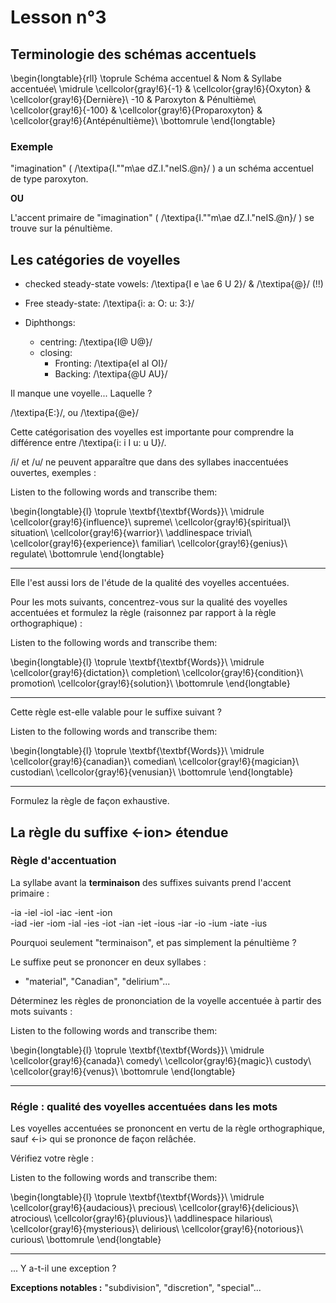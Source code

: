 # Lesson n°3



## Terminologie des schémas accentuels


\begin{longtable}{rll}
\toprule
Schéma accentuel & Nom & Syllabe accentuée\\
\midrule
\cellcolor{gray!6}{-1} & \cellcolor{gray!6}{Oxyton} & \cellcolor{gray!6}{Dernière}\\
-10 & Paroxyton & Pénultième\\
\cellcolor{gray!6}{-100} & \cellcolor{gray!6}{Proparoxyton} & \cellcolor{gray!6}{Antépénultième}\\
\bottomrule
\end{longtable}



### Exemple

"imagination" ( /\textipa{I.""m\ae dZ.I."neIS.@n}/ ) a un schéma accentuel de type paroxyton.

**OU**

L'accent primaire de "imagination" ( /\textipa{I.""m\ae dZ.I."neIS.@n}/ ) se trouve sur la pénultième.



## Les catégories de voyelles

* checked steady-state vowels: /\textipa{I e \ae  6 U 2}/ & /\textipa{@}/ (!!)

* Free steady-state: /\textipa{i: a: O: u: 3:}/

* Diphthongs:
  - centring: /\textipa{I@ U@}/
  - closing:
    - Fronting: /\textipa{eI aI OI}/
    - Backing: /\textipa{@U AU}/

Il manque une voyelle... Laquelle ?



 /\textipa{E:}/, ou /\textipa{@e}/



Cette catégorisation des voyelles est importante pour comprendre la différence entre /\textipa{i: i I u: u U}/.

/i/ et /u/ ne peuvent apparaître que dans des syllabes inaccentuées ouvertes, exemples :

Listen to the following words and transcribe them:



 
\begin{longtable}{l}
\toprule
\textbf{\textbf{Words}}\\
\midrule
\cellcolor{gray!6}{influence}\\
supreme\\
\cellcolor{gray!6}{spiritual}\\
situation\\
\cellcolor{gray!6}{warrior}\\
\addlinespace
trivial\\
\cellcolor{gray!6}{experience}\\
familiar\\
\cellcolor{gray!6}{genius}\\
regulate\\
\bottomrule
\end{longtable} 

---



Elle l'est aussi lors de l'étude de la qualité des voyelles accentuées.



Pour les mots suivants, concentrez-vous sur la qualité des voyelles accentuées et formulez la règle (raisonnez par rapport à la règle orthographique) :
 
Listen to the following words and transcribe them:



 
\begin{longtable}{l}
\toprule
\textbf{\textbf{Words}}\\
\midrule
\cellcolor{gray!6}{dictation}\\
completion\\
\cellcolor{gray!6}{condition}\\
promotion\\
\cellcolor{gray!6}{solution}\\
\bottomrule
\end{longtable} 

---

Cette règle est-elle valable pour le suffixe suivant ?

Listen to the following words and transcribe them:



 
\begin{longtable}{l}
\toprule
\textbf{\textbf{Words}}\\
\midrule
\cellcolor{gray!6}{canadian}\\
comedian\\
\cellcolor{gray!6}{magician}\\
custodian\\
\cellcolor{gray!6}{venusian}\\
\bottomrule
\end{longtable} 

---

Formulez la règle de façon exhaustive.



## La règle du suffixe <-ion> étendue

### Règle d'accentuation 

La syllabe avant la **terminaison** des suffixes suivants prend l'accent primaire :

-ia 	-iel 	-iol
-iac 	-ient   -ion	
-iad 	-ier 	-iom
-ial 	-ies 	-iot
-ian 	-iet 	-ious
-iar 	-io 	-ium
-iate           -ius
 




Pourquoi seulement "terminaison", et pas simplement la pénultième ?



Le suffixe peut se prononcer en deux syllabes :

* "material", "Canadian", "delirium"...



Déterminez les règles de prononciation de la voyelle accentuée à partir des mots suivants : 

Listen to the following words and transcribe them:



 
\begin{longtable}{l}
\toprule
\textbf{\textbf{Words}}\\
\midrule
\cellcolor{gray!6}{canada}\\
comedy\\
\cellcolor{gray!6}{magic}\\
custody\\
\cellcolor{gray!6}{venus}\\
\bottomrule
\end{longtable} 

---

### Régle : qualité des voyelles accentuées dans les mots 

Les voyelles accentuées se prononcent en vertu de la règle orthographique, sauf <-i> qui se prononce de façon relâchée.


 
Vérifiez votre règle :

Listen to the following words and transcribe them:



 
\begin{longtable}{l}
\toprule
\textbf{\textbf{Words}}\\
\midrule
\cellcolor{gray!6}{audacious}\\
precious\\
\cellcolor{gray!6}{delicious}\\
atrocious\\
\cellcolor{gray!6}{pluvious}\\
\addlinespace
hilarious\\
\cellcolor{gray!6}{mysterious}\\
delirious\\
\cellcolor{gray!6}{notorious}\\
curious\\
\bottomrule
\end{longtable} 

---



... Y a-t-il une exception ?



**Exceptions notables :** "subdivision", "discretion", "special"...


